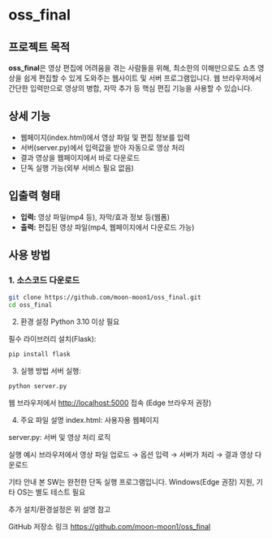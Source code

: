 # oss_final

## 프로젝트 목적
**oss_final**은 영상 편집에 어려움을 겪는 사람들을 위해, 최소한의 이해만으로도 쇼츠 영상을 쉽게 편집할 수 있게 도와주는 웹사이트 및 서버 프로그램입니다. 웹 브라우저에서 간단한 입력만으로 영상의 병합, 자막 추가 등 핵심 편집 기능을 사용할 수 있습니다.

## 상세 기능
- 웹페이지(index.html)에서 영상 파일 및 편집 정보를 입력
- 서버(server.py)에서 입력값을 받아 자동으로 영상 처리
- 결과 영상을 웹페이지에서 바로 다운로드
- 단독 실행 가능(외부 서비스 필요 없음)

## 입출력 형태
- **입력:** 영상 파일(mp4 등), 자막/효과 정보 등(웹폼)
- **출력:** 편집된 영상 파일(mp4, 웹페이지에서 다운로드 가능)

## 사용 방법

### 1. 소스코드 다운로드
```bash
git clone https://github.com/moon-moon1/oss_final.git
cd oss_final
```

2. 환경 설정
Python 3.10 이상 필요

필수 라이브러리 설치(Flask):

```bash
pip install flask
```

3. 실행 방법
서버 실행:

```bash
python server.py
```
웹 브라우저에서 [http://localhost:5000](http://localhost:8000/index.html) 접속
(Edge 브라우저 권장)


4. 주요 파일 설명
index.html: 사용자용 웹페이지

server.py: 서버 및 영상 처리 로직

실행 예시
브라우저에서 영상 파일 업로드 → 옵션 입력 → 서버가 처리 → 결과 영상 다운로드

기타 안내
본 SW는 완전한 단독 실행 프로그램입니다.
Windows(Edge 권장) 지원, 기타 OS는 별도 테스트 필요

추가 설치/환경설정은 위 설명 참고

GitHub 저장소 링크
https://github.com/moon-moon1/oss_final

